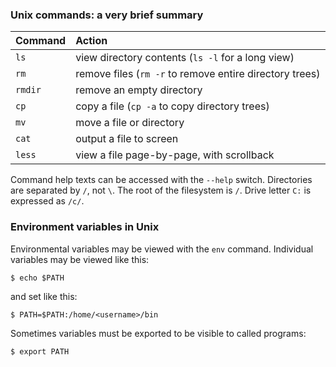 ### Unix commands: a very brief summary

| Command | Action                                                  |
|:--------|:--------------------------------------------------------|
| `ls`    | view directory contents (`ls -l` for a long view)       |
| `rm`    | remove files (`rm -r` to remove entire directory trees) |
| `rmdir` | remove an empty directory                               |
| `cp`    | copy a file (`cp -a` to copy directory trees)           |
| `mv`    | move a file or directory                                |
| `cat`   | output a file to screen                                 |
| `less`  | view a file page-by-page, with scrollback               |

Command help texts can be accessed with the `--help` switch.  Directories are
separated by `/`, not `\`.  The root of the filesystem is `/`.  Drive letter
`C:` is expressed as `/c/`.

### Environment variables in Unix

Environmental variables may be viewed with the `env` command.  Individual
variables may be viewed like this:

```text
$ echo $PATH
```

and set like this:

```text
$ PATH=$PATH:/home/<username>/bin
```

Sometimes variables must be exported to be visible to called programs:

```text
$ export PATH
```
